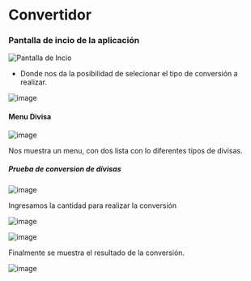 # Convertidor 


### Pantalla de incio de la aplicación

![Pantalla de Incio](https://user-images.githubusercontent.com/67121011/223272419-4a2fbc9e-4d15-48d1-b872-ac6dc44f39cd.PNG)

* Donde nos da la posibilidad de selecionar el tipo de conversión a realizar.

![image](https://user-images.githubusercontent.com/67121011/223275404-f75a28a6-59b0-4afa-bd61-942004a565ff.png)

#### Menu Divisa

![image](https://user-images.githubusercontent.com/67121011/223275565-e94e5267-b4a6-436d-9089-da92f585c6dc.png)

Nos muestra un menu, con dos lista con lo diferentes tipos de divisas.

##### Prueba de conversion de divisas

![image](https://user-images.githubusercontent.com/67121011/223275760-aa26e0de-e6af-4cb6-b892-b8c2fa0d39cc.png)

Ingresamos la cantidad para realizar la conversión

![image](https://user-images.githubusercontent.com/67121011/223275840-0521a2c4-048c-4931-9873-d7978d928bad.png)

![image](https://user-images.githubusercontent.com/67121011/223275890-8843f8e0-2b8a-479b-b9f1-3f45a5eac129.png)

Finalmente se muestra el resultado de la conversión.

![image](https://user-images.githubusercontent.com/67121011/223275930-ea27c3fe-9bb3-43c6-acaa-5b4105da5345.png)



